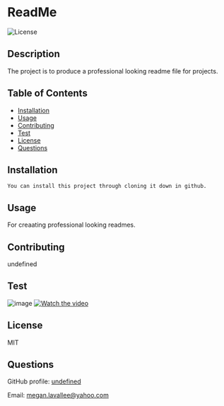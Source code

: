  
# ReadMe

![License](https://img.shields.io/badge/License-MIT-blue)
        
## Description
The project is to produce a professional looking readme file for projects.
        
## Table of Contents
* [Installation](#installation)
* [Usage](#usage)
* [Contributing](#contributing)
* [Test](#tests)
* [License](#license)
* [Questions](#questions)
        


## Installation
```
You can install this project through cloning it down in github.
```

## Usage
For creaating professional looking readmes.

        
## Contributing
undefined
        
## Test
![image](https://user-images.githubusercontent.com/73404164/100271823-5ca4f580-2f17-11eb-912b-77e452337ec4.png)
[![Watch the video](https://www.youtube.com/watch?v=T28L0ldPNsE)](https://www.youtube.com/watch?v=T28L0ldPNsE)
        
## License
MIT

## Questions
GitHub profile: [undefined](https://github.com/meganlavallee)

Email: megan.lavallee@yahoo.com